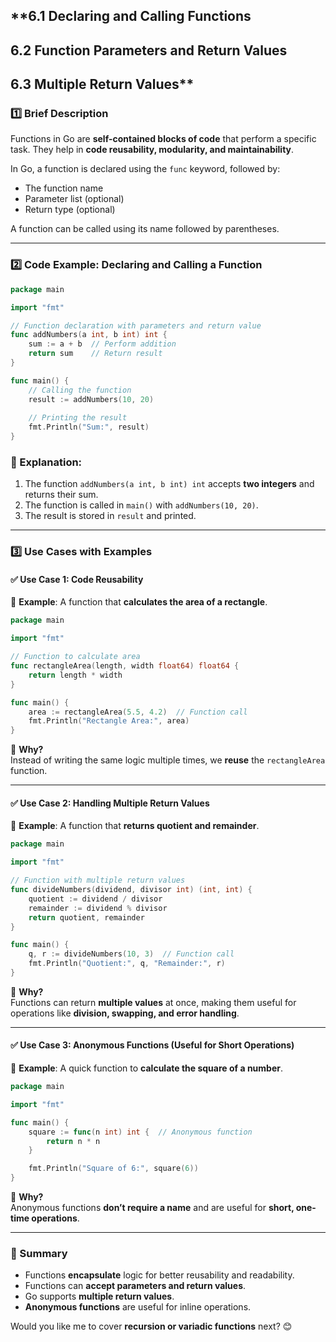 ## **6.1 Declaring and Calling Functions 
## 6.2 Function Parameters and Return Values 
## 6.3 Multiple Return Values**

### **1️⃣ Brief Description**  
Functions in Go are **self-contained blocks of code** that perform a specific task. They help in **code reusability, modularity, and maintainability**.  

In Go, a function is declared using the `func` keyword, followed by:  
- The function name  
- Parameter list (optional)  
- Return type (optional)  

A function can be called using its name followed by parentheses.  

---

### **2️⃣ Code Example: Declaring and Calling a Function**  

```go
package main

import "fmt"

// Function declaration with parameters and return value
func addNumbers(a int, b int) int {
    sum := a + b  // Perform addition
    return sum    // Return result
}

func main() {
    // Calling the function
    result := addNumbers(10, 20)
    
    // Printing the result
    fmt.Println("Sum:", result)
}
```

### **🔹 Explanation:**
1. The function `addNumbers(a int, b int) int` accepts **two integers** and returns their sum.  
2. The function is called in `main()` with `addNumbers(10, 20)`.  
3. The result is stored in `result` and printed.  

---

### **3️⃣ Use Cases with Examples**  

#### **✅ Use Case 1: Code Reusability**
🔹 **Example**: A function that **calculates the area of a rectangle**.  

```go
package main

import "fmt"

// Function to calculate area
func rectangleArea(length, width float64) float64 {
    return length * width
}

func main() {
    area := rectangleArea(5.5, 4.2)  // Function call
    fmt.Println("Rectangle Area:", area)
}
```
🔹 **Why?**  
Instead of writing the same logic multiple times, we **reuse** the `rectangleArea` function.

---

#### **✅ Use Case 2: Handling Multiple Return Values**
🔹 **Example**: A function that **returns quotient and remainder**.  

```go
package main

import "fmt"

// Function with multiple return values
func divideNumbers(dividend, divisor int) (int, int) {
    quotient := dividend / divisor
    remainder := dividend % divisor
    return quotient, remainder
}

func main() {
    q, r := divideNumbers(10, 3)  // Function call
    fmt.Println("Quotient:", q, "Remainder:", r)
}
```
🔹 **Why?**  
Functions can return **multiple values** at once, making them useful for operations like **division, swapping, and error handling**.

---

#### **✅ Use Case 3: Anonymous Functions (Useful for Short Operations)**
🔹 **Example**: A quick function to **calculate the square of a number**.  

```go
package main

import "fmt"

func main() {
    square := func(n int) int {  // Anonymous function
        return n * n
    }

    fmt.Println("Square of 6:", square(6))
}
```
🔹 **Why?**  
Anonymous functions **don’t require a name** and are useful for **short, one-time operations**.

---

### **📌 Summary**
- Functions **encapsulate** logic for better reusability and readability.  
- Functions can **accept parameters and return values**.  
- Go supports **multiple return values**.  
- **Anonymous functions** are useful for inline operations.  

Would you like me to cover **recursion or variadic functions** next? 😊
